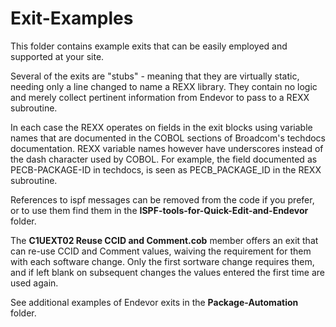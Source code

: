 # Exit-Examples

This folder contains example exits that can be easily employed and supported at your site.

Several of the exits are "stubs" - meaning that they are virtually static, needing only a line changed to name a REXX library. They contain no logic and merely collect pertinent information from Endevor to pass to a REXX subroutine.

In each case the REXX operates on fields in the exit blocks using variable names that are documented in the COBOL sections of Broadcom's techdocs documentation. REXX variable names however have underscores instead of the dash character used by COBOL. For example, the field documented as PECB-PACKAGE-ID in techdocs, is seen as PECB_PACKAGE_ID in the REXX subroutine.

References to ispf messages can be removed from the code if you prefer, or to use them find them in the **ISPF-tools-for-Quick-Edit-and-Endevor** folder.

The **C1UEXT02 Reuse CCID and Comment.cob** member offers an exit that can re-use CCID and Comment values, waiving the requirement for them with each software change. Only the first sortware change requires them, and if left blank on subsequent changes the values entered the first time are used again.

See additional examples of Endevor exits in the **Package-Automation** folder.